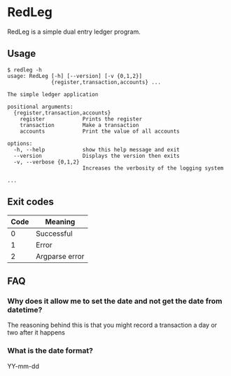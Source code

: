 # RedLeg

RedLeg is a simple dual entry ledger program.

## Usage

```terminal
$ redleg -h
usage: RedLeg [-h] [--version] [-v {0,1,2}]
              {register,transaction,accounts} ...

The simple ledger application

positional arguments:
  {register,transaction,accounts}
    register            Prints the register
    transaction         Make a transaction
    accounts            Print the value of all accounts

options:
  -h, --help            show this help message and exit
  --version             Displays the version then exits
  -v, --verbose {0,1,2}
                        Increases the verbosity of the logging system

...
```

## Exit codes

| Code | Meaning |
|------|---------|
| 0    | Successful |
| 1    | Error |
| 2    | Argparse error |

## FAQ

### Why does it allow me to set the date and not get the date from datetime?

The reasoning behind this is that you might record a transaction a day or two after it happens

### What is the date format?

YY-mm-dd
